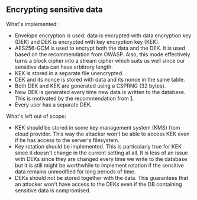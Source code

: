 ## Encrypting sensitive data

What's implemented:
- Envelope encryption is used: data is encrypted with data encryption key (DEK) and DEK is encrypted with key encryption key (KEK).
- AES256-GCM is used to encrypt both the data and the DEK. It is used based on the recommendation from OWASP. Also, this mode
effectively turns a block cipher into a stream cipher which suits us well since our sensitive data can have arbitrary length.
- KEK is stored in a separate file unencrypted.
- DEK and its nonce is stored with data and its nonce in the same table.
- Both DEK and KEK are generated using a CSPRNG (32 bytes).
- New DEK is generated every time new data is written to the database. This is motivated by the recommendation from [1].
- Every user has a separate DEK.

What's left out of scope:
- KEK should be stored in some key management system (KMS) from cloud provider. This way the attacker won't be able to
access KEK even if he has access to the server's filesystem.
- Key rotation should be implemented. This is particularly true for KEK since it doesn't change in the current setting at all.
It is less of an issue with DEKs since they are changed every time we write to the database but it is still might be worthwhile
to implement rotation if the sensitive data remains unmodified for long periods of time.
- DEKs should not be stored together with the data. This guarantees that an attacker won't have access to the DEKs even if the DB
containing sensitive data is compromised.

[1]: https://cloud.google.com/kms/docs/envelope-encryption
